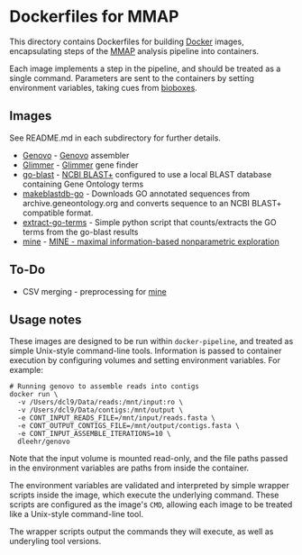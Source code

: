 Dockerfiles for MMAP
====================

This directory contains Dockerfiles for building [Docker](http://docker.com) images, encapsulating steps of the [MMAP](https://github.com/Duke-GCB/MMAP) analysis pipeline into containers.

Each image implements a step in the pipeline, and should be treated as a single command. Parameters are sent to the containers by setting environment variables, taking cues from [bioboxes](https://github.com/bioboxes).

Images
----------

See README.md in each subdirectory for further details.

- [Genovo](genovo) - [Genovo](http://cs.stanford.edu/group/genovo/) assembler
- [Glimmer](glimmer) - [Glimmer](https://ccb.jhu.edu/software/glimmer/) gene finder
- [go-blast](go-blast) - [NCBI BLAST+](http://blast.ncbi.nlm.nih.gov/Blast.cgi?PAGE_TYPE=BlastDocs&DOC_TYPE=Download)  configured to use a local BLAST database containing Gene Ontology terms
- [makeblastdb-go](makeblastdb-go) - Downloads GO annotated sequences from archive.geneontology.org and converts sequence to an NCBI BLAST+ compatible format.
- [extract-go-terms](extract-go-terms) - Simple python script that counts/extracts the GO terms from the go-blast results
- [mine](mine) - [MINE - maximal information-based nonparametric exploration](http://www.exploredata.net/Downloads/MINE-Application)

To-Do
-----

- CSV merging - preprocessing for [mine](mine)

Usage notes
-----------

These images are designed to be run within `docker-pipeline`, and treated as simple Unix-style command-line tools. Information is passed to container execution by configuring volumes and setting environment variables.  For example:

    # Running genovo to assemble reads into contigs
    docker run \
      -v /Users/dcl9/Data/reads:/mnt/input:ro \
      -v /Users/dcl9/Data/contigs:/mnt/output \
      -e CONT_INPUT_READS_FILE=/mnt/input/reads.fasta \
      -e CONT_OUTPUT_CONTIGS_FILE=/mnt/output/contigs.fasta \
      -e CONT_INPUT_ASSEMBLE_ITERATIONS=10 \
      dleehr/genovo

Note that the input volume is mounted read-only, and the file paths passed in the environment variables are paths from inside the container.

The environment variables are validated and interpreted by simple wrapper scripts inside the image, which execute the underlying command. These scripts are configured as the image's `CMD`, allowing each image to be treated like a Unix-style command-line tool.

The wrapper scripts output the commands they will execute, as well as underyling tool versions.
